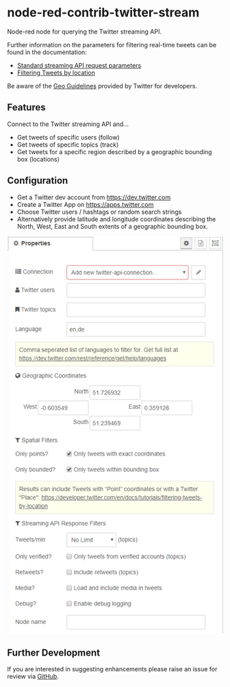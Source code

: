 # node-red-contrib-twitter-stream
Node-red node for querying the Twitter streaming API.

Further information on the parameters for filtering real-time tweets can be found in the documentation:
- [Standard streaming API request parameters](https://developer.twitter.com/en/docs/tweets/filter-realtime/guides/basic-stream-parameters)
- [Filtering Tweets by location](https://developer.twitter.com/en/docs/tutorials/filtering-tweets-by-location)

Be aware of the [Geo Guidelines](https://developer.twitter.com/en/developer-terms/geo-guidelines) provided by Twitter for developers.

## Features
Connect to the Twitter streaming API and...
- Get tweets of specific users (follow)
- Get tweets of specific topics (track)
- Get tweets for a specific region described by a geographic bounding box (locations)
 
## Configuration
- Get a Twitter dev account from https://dev.twitter.com
- Create a Twitter App on https://apps.twitter.com
- Choose Twitter users / hashtags or random search strings
- Alternatively provide latitude and longitude coordinates describing the North, West, East and South extents of a geographic bounding box.

![Node-Red Twitter Stream](images/node-red-contrib-twitter-stream.PNG)

## Further Development 
If you are interested in suggesting enhancements please raise an issue for review via [GitHub](https://github.com/virtualarchitectures/node-red-contrib-twitter-stream-location). 
